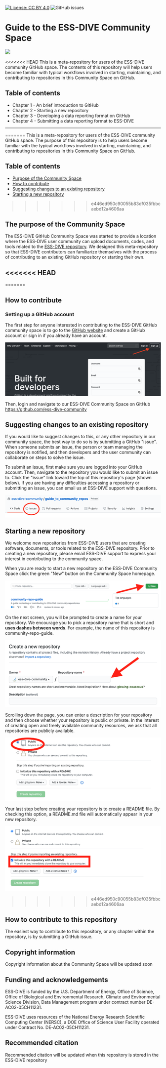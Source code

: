 [![License: CC BY 4.0](https://img.shields.io/badge/License-CC%20BY%204.0-lightgrey.svg)](https://creativecommons.org/licenses/by/4.0/) ![GitHub issues](https://img.shields.io/github/issues-raw/ess-dive-community/essdive-community-space-guide)


# Guide to the ESS-DIVE Community Space

![](http://ess-dive.lbl.gov/wp-content/themes/ess-dive/images/ess-dive-site-title-logo.png)

<<<<<<< HEAD
This is a meta-repository for users of the ESS-DIVE community GitHub space. The contents of this repository will help users become familiar with typical workflows involved in starting, maintaining, and contributing to repositories in this Community Space on GitHub.

## Table of contents
- Chapter 1 - An brief introduction to GitHub
- Chapter 2 - Starting a new repository
- Chapter 3 - Developing a data reporting format on GitHub
- Chapter 4 - Submitting a data reporting format to ESS-DIVE

--- 
=======
This is a meta-repository for users of the ESS-DIVE community GitHub space. The purpose of this repository is to help users become familiar with the typical workflows involved in starting, maintaining, and contributing to repositories in this Community Space on GitHub.

## Table of contents
- [Purpose of the Community Space](#the-purpose-of-the-community-space)
- [How to contribute](#how-to-contribute)
- [Suggesting changes to an existing repository](#suggesting-changes-to-an-existing-repository)
- [Starting a new repository](#starting-a-new-repository)
>>>>>>> e446ed950c90055b83df035fbbcaebd12a4606aa

## The purpose of the Community Space

The ESS-DIVE GitHub Community Space was started to provide a location where the ESS-DIVE user community can upload documents, codes, and tools related to the [ESS-DIVE repository](http://ess-dive.lbl.gov/). We designed this meta-repository so that ESS-DIVE contributors can familiarize themselves with the process of contributing to an existing GitHub repository or starting their own.

<<<<<<< HEAD
--- 
=======
## How to contribute
### Setting up a  GitHub account 
The first step for anyone interested in contributing to the ESS-DIVE GitHub community space is to go to the [GitHub website](https://github.com/) and create a GitHub account or sign in if you already have an account. 

![image of github signup page](images/github_signup.png)

Then, login and navigate to our ESS-DIVE Community Space on GitHub https://github.com/ess-dive-community

##  Suggesting changes to an existing repository
If you would like to suggest changes to this, or any other repository in our community space, the best way to do so is by submitting a GitHub "issue". When someone submits an issue, the person or team managing the repository is notified, and then developers and the user community can collaborate on steps to solve the issue.   

To submit an issue, first make sure you are logged into your GitHub account. Then, navigate to the repository you would like to submit an issue to. Click the "issue" link toward the top of this repository's page (shown below). If you are having any difficulties accessing a repository or submitting an issue, you can email us at ESS-DIVE support with questions.

![](images/issues_image_1.png)

## Starting a new repository
We welcome new repositories from ESS-DIVE users that are creating software, documents, or tools related to the ESS-DIVE repository. Prior to creating a new repository, please email ESS-DIVE support to express your interest in contributing to the community space.

When you are ready to start a new repository on the ESS-DIVE Community Space click the green "New" button on the Community Space homepage.

![](images/start_repo_1.png)

On the next screen, you will be prompted to create a name for your repository. We encourage you to pick a repository name that is short and **uses dashes between words**. For example, the name of this repository is community-repo-guide.

![](images/repo_name.png)

Scrolling down the page, you can enter a description for your repository and then choose whether your repository is public or private. In the interest of creating open and freely available community resources, we ask that all repositories are publicly available. 

![](images/public_repo.png)

Your last step before creating your repository is to create a README file. By checking this option, a README.md file will automatically appear in your new repository. 

![](images/initialize_with_readme.png)
>>>>>>> e446ed950c90055b83df035fbbcaebd12a4606aa

## How to contribute to this repository
The easiest way to contribute to this repository, or any chapter within the repository, is by submitting a GitHub issue.

## Copyright information  
Copyright information about the Community Space will be updated soon

## Funding and acknowledgements  
ESS-DIVE is funded by the U.S. Department of Energy, Office of Science, Office of Biological and Environmental Research, Climate and Environmental Science Division, Data Management program under contract number DE-AC02-05CH11231. 

ESS-DIVE uses resources of the National Energy Research Scientific Computing Center (NERSC), a DOE Office of Science User Facility operated under Contract No. DE-AC02-05CH11231. 

## Recommended citation  
Recommended citation will be updated when this repository is stored in the ESS-DIVE repository
